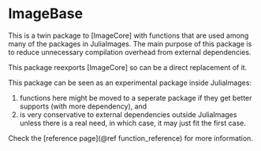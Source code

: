 # ImageBase


This is a twin package to [ImageCore] with functions that are used among many of the packages in JuliaImages.
The main purpose of this package is to reduce unnecessary compilation overhead from external dependencies.

This package reexports [ImageCore] so can be a direct replacement of it.

This package can be seen as an experimental package inside JuliaImages:

1. functions here might be moved to a seperate package if they get better supports (with more dependency), and
2. is very conservative to external dependencies outside JuliaImages unless there is a real need, in which case, it may just fit the first case.

Check the [reference page](@ref function_reference) for more information.
